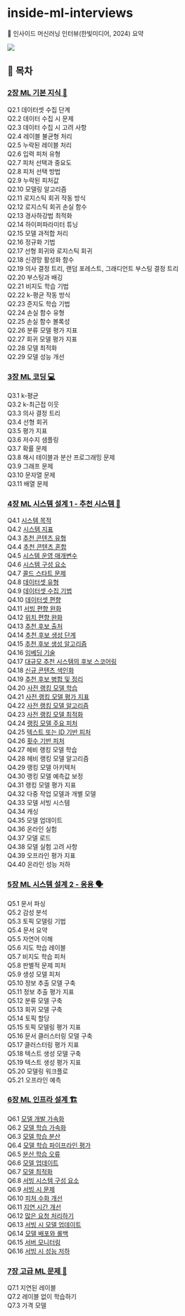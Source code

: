 # inside-ml-interviews

📖 인사이드 머신러닝 인터뷰(한빛미디어, 2024) 요약

![](https://www.hanbit.co.kr/data/books/B4332324407_l.jpg)

## 🔖 목차

### [2장 ML 기본 지식 📘](./chapter02/)

Q2.1 데이터셋 수집 단계  
Q2.2 데이터 수집 시 문제  
Q2.3 데이터 수집 시 고려 사항  
Q2.4 레이블 불균형 처리  
Q2.5 누락된 레이블 처리  
Q2.6 입력 피처 유형  
Q2.7 피처 선택과 중요도  
Q2.8 피처 선택 방법  
Q2.9 누락된 피처값  
Q2.10 모델링 알고리즘  
Q2.11 로지스틱 회귀 작동 방식  
Q2.12 로지스틱 회귀 손실 함수  
Q2.13 경사하강법 최적화  
Q2.14 하이퍼파라미터 튜닝  
Q2.15 모델 과적합 처리  
Q2.16 정규화 기법  
Q2.17 선형 회귀와 로지스틱 회귀  
Q2.18 신경망 활성화 함수  
Q2.19 의사 결정 트리, 랜덤 포레스트, 그래디언트 부스팅 결정 트리  
Q2.20 부스팅과 배깅  
Q2.21 비지도 학습 기법  
Q2.22 k-평균 작동 방식  
Q2.23 준지도 학습 기법  
Q2.24 손실 함수 유형  
Q2.25 손실 함수 볼록성  
Q2.26 분류 모델 평가 지표  
Q2.27 회귀 모델 평가 지표  
Q2.28 모델 최적화  
Q2.29 모델 성능 개선

### [3장 ML 코딩 💻](./chapter03/)

Q3.1 k-평균  
Q3.2 k-최근접 이웃  
Q3.3 의사 결정 트리  
Q3.4 선형 회귀  
Q3.5 평가 지표  
Q3.6 저수지 샘플링  
Q3.7 확률 문제  
Q3.8 해시 테이블과 분산 프로그래밍 문제  
Q3.9 그래프 문제  
Q3.10 문자열 문제  
Q3.11 배열 문제

### [4장 ML 시스템 설계 1 - 추천 시스템 🛒](./chapter04/)

Q4.1 [시스템 목적](./chapter04/q4_01.md)  
Q4.2 [시스템 지표](./chapter04/q4_02.md)  
Q4.3 [추천 콘텐츠 유형](./chapter04/q4_03.md)  
Q4.4 [추천 콘텐츠 혼합](./chapter04/q4_04.md)  
Q4.5 [시스템 운영 매개변수](./chapter04/q4_05.md)  
Q4.6 [시스템 구성 요소](./chapter04/q4_06.md)  
Q4.7 [콜드 스타트 문제](./chapter04/q4_07.md)  
Q4.8 [데이터셋 유형](./chapter04/q4_08.md)  
Q4.9 [데이터셋 수집 기법](./chapter04/q4_09.md)  
Q4.10 [데이터셋 편향](./chapter04/q4_10.md)  
Q4.11 [서빙 편향 완화](./chapter04/q4_11.md)  
Q4.12 [위치 편향 완화](./chapter04/q4_12.md)  
Q4.13 [추천 후보 출처](./chapter04/q4_13.md)  
Q4.14 [추천 후보 생성 단계](./chapter04/q4_14.md)  
Q4.15 [추천 후보 생성 알고리즘](./chapter04/q4_15.md)  
Q4.16 [임베딩 기술](./chapter04/q4_16.md)  
Q4.17 [대규모 추천 시스템의 후보 스코어링](./chapter04/q4_17.md)  
Q4.18 [신규 콘텐츠 색인화](./chapter04/q4_18.md)  
Q4.19 [추천 후보 병합 및 정리](./chapter04/q4_19.md)  
Q4.20 [사전 랭킹 모델 학습](./chapter04/q4_20.md)  
Q4.21 [사전 랭킹 모델 평가 지표](./chapter04/q4_21.md)  
Q4.22 [사전 랭킹 모델 알고리즘](./chapter04/q4_22.md)  
Q4.23 [사전 랭킹 모델 최적화](./chapter04/q4_23.md)  
Q4.24 [랭킹 모델 주요 피처](./chapter04/q4_24.md)  
Q4.25 [텍스트 또는 ID 기반 피처](./chapter04/q4_25.md)  
Q4.26 [횟수 기반 피처](./chapter04/q4_26.md)  
Q4.27 헤비 랭킹 모델 학습  
Q4.28 헤비 랭킹 모델 알고리즘  
Q4.29 랭킹 모델 아키텍처  
Q4.30 랭킹 모델 예측값 보정  
Q4.31 랭킹 모델 평가 지표  
Q4.32 다중 작업 모델과 개별 모델  
Q4.33 모델 서빙 시스템  
Q4.34 캐싱  
Q4.35 모델 업데이트  
Q4.36 온라인 실험  
Q4.37 모델 로드  
Q4.38 모델 실험 고려 사항  
Q4.39 오프라인 평가 지표  
Q4.40 온라인 성능 저하

### [5장 ML 시스템 설계 2 - 응용 🗣️](./chapter05/)

Q5.1 문서 파싱  
Q5.2 감성 분석  
Q5.3 토픽 모델링 기법  
Q5.4 문서 요약  
Q5.5 자연어 이해  
Q5.6 지도 학습 레이블  
Q5.7 비지도 학습 피처  
Q5.8 판별적 문제 피처  
Q5.9 생성 모델 피처  
Q5.10 정보 추출 모델 구축  
Q5.11 정보 추출 평가 지표  
Q5.12 분류 모델 구축  
Q5.13 회귀 모델 구축  
Q5.14 토픽 할당  
Q5.15 토픽 모델링 평가 지표  
Q5.16 문서 클러스터링 모델 구축  
Q5.17 클러스터링 평가 지표  
Q5.18 텍스트 생성 모델 구축  
Q5.19 텍스트 생성 평가 지표  
Q5.20 모델링 워크플로  
Q5.21 오프라인 예측

### [6장 ML 인프라 설계 🏗️](./chapter06/)

Q6.1 [모델 개발 가속화](./chapter06/q6-01.md/)  
Q6.2 [모델 학습 가속화](./chapter06/q6-02.md/)  
Q6.3 [모델 학습 분산](./chapter06/q6-03.md/)  
Q6.4 [모델 학습 파이프라인 평가](./chapter06/q6-04.md/)  
Q6.5 [분산 학습 오류](./chapter06/q6-05.md/)  
Q6.6 [모델 업데이트](./chapter06/q6-06.md/)  
Q6.7 [모델 최적화 ](./chapter06/q6-07.md/)  
Q6.8 [서빙 시스템 구성 요소](./chapter06/q6-08.md/)  
Q6.9 [서빙 시 문제](./chapter06/q6-08.md/)  
Q6.10 [피처 수화 개선](./chapter06/q6-10.md/)  
Q6.11 [지연 시간 개선](./chapter06/q6-11.md/)  
Q6.12 [많은 요청 처리하기](./chapter06/q6-12.md/)  
Q6.13 [서빙 시 모델 업데이트](./chapter06/q6-13.md/)  
Q6.14 [모델 배포와 롤백](./chapter06/q6-14.md/)  
Q6.15 [서버 모니터링](./chapter06/q6-15.md/)  
Q6.16 [서빙 시 성능 저하](./chapter06/q6-16.md/)

### [7장 고급 ML 문제 🧠](<./chapter07/](./chapter06/q6-12.md/)>)

Q7.1 지연된 레이블  
Q7.2 레이블 없이 학습하기  
Q7.3 가격 모델

